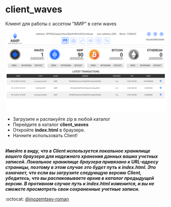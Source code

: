 # client_waves

Клиент для работы с ассетом "МИР" в сети waves
</br>
<p align="center">
  <img src="https://github.com/mir-one/client_waves/blob/master/wallet.png">
</p>

* Загрузите и распакуйте zip в любой каталог
* Перейдите в каталог **client_waves**
* Откройте **index.html** в браузере.
* Начните использовать Client!
</br></br>

**_Имейте в виду, что в Client используется локальное хранилище вашего браузера для надежного хранения данных ваших учетных записей. Локальное хранилище браузера привязано к URL-адресу страницы, поэтому в этом случае это будет путь к index.html. Это означает, что если вы загрузите следующую версию Client, убедитесь, что вы распаковываете архив в каталог предыдущей версии. В противном случае путь к index.html изменится, и вы не сможете просмотреть свои сохраненные учетные записи._**

:octocat: [@inozemtsev-roman](https://github.com/inozemtsev-roman)
